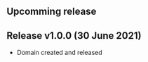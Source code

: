 Upcomming release
-----------------


Release v1.0.0 (30 June 2021)
-----------------------------
- Domain created and released
